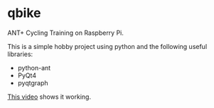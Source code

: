 # qbike
ANT+ Cycling Training on Raspberry Pi.

This is a simple hobby project using python and the following useful libraries:
* python-ant
* PyQt4
* pyqtgraph

[This video](http://youtu.be/lVoNQ8jtVbI) shows it working.